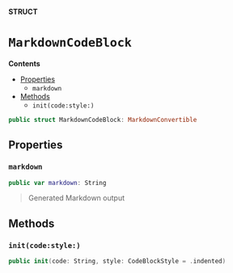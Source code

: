 **STRUCT**
# `MarkdownCodeBlock`

**Contents**
- [Properties](#properties)
  - `markdown`
- [Methods](#methods)
  - `init(code:style:)`

```swift
public struct MarkdownCodeBlock: MarkdownConvertible
```

## Properties
### `markdown`

```swift
public var markdown: String
```

> Generated Markdown output

## Methods
### `init(code:style:)`

```swift
public init(code: String, style: CodeBlockStyle = .indented)
```
